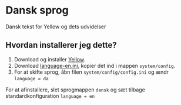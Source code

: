 Dansk sprog
===========
Dansk tekst for Yellow og dets udvidelser

Hvordan installerer jeg dette?
------------------------------
1. Download og installer [Yellow](https://github.com/markseu/yellowcms/).
2. Download [language-en.ini](language-da.ini?raw=true), kopier det ind i mappen `system/config`.
3. For at skifte sprog, åbn filen `system/config/config.ini` og ændr `language = da`

For at afinstallere, slet sprogmappen `dansk` og sæt tilbage standardkonfiguration `language = en`